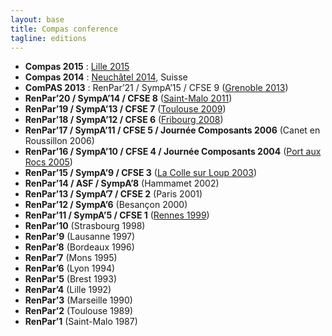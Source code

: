 ```yaml
---
layout: base
title: Compas conference
tagline: editions
---
```


* **Compas 2015** : [Lille 2015](http://compas15.lifl.fr)
* **Compas 2014** : [Neuchâtel 2014](http://compas2014.unine.ch), Suisse
* **ComPAS 2013** : RenPar’21 / SympA’15 / CFSE 9 ([Grenoble 2013](http://compas2013.inrialpes.fr))
* **RenPar’20 / SympA’14 / CFSE 8** ([Saint-Malo 2011](http://renpar.irisa.fr))
* **RenPar’19 / SympA’13 / CFSE 7** ([Toulouse 2009](http://www.irit.fr/Toulouse2009))
* **RenPar’18 / SympA’12 / CFSE 6** ([Fribourg 2008](http://gridgroup.hefr.ch/renpar))
* **RenPar’17 / SympA’11 / CFSE 5 / Journée Composants 2006** (Canet en Roussillon 2006)
* **RenPar’16 / SympA’10 / CFSE 4 / Journée Composants 2004** ([Port aux Rocs 2005](http://www.emn.fr/z-info/renpar2005))
* **RenPar’15 / SympA’9 / CFSE 3** ([La Colle sur Loup 2003](http://www-sop.inria.fr/oasis/renpar15))
* **RenPar’14 / ASF / SympA’8** (Hammamet 2002)
* **RenPar’13 / SympA’7 / CFSE 2** (Paris 2001)
* **RenPar’12 / SympA’6** (Besançon 2000)
* **RenPar’11 / SympA’5 / CFSE 1** ([Rennes 1999](http://www.irisa.fr/manifestations/1999/renpar11))
* **RenPar’10** (Strasbourg 1998)
* **RenPar’9** (Lausanne 1997)
* **RenPar’8** (Bordeaux 1996)
* **RenPar’7** (Mons 1995)
* **RenPar’6** (Lyon 1994)
* **RenPar’5** (Brest 1993)
* **RenPar’4** (Lille 1992)
* **RenPar’3** (Marseille 1990)
* **RenPar’2** (Toulouse 1989)
* **RenPar’1** (Saint-Malo 1987)